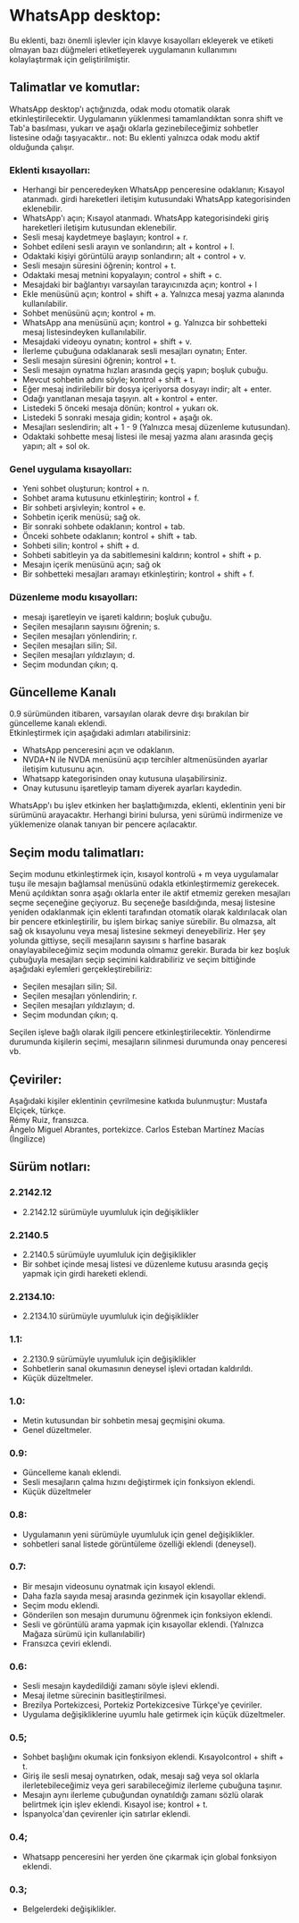 ﻿# WhatsApp desktop:
Bu eklenti, bazı önemli işlevler için klavye kısayolları ekleyerek ve etiketi olmayan bazı düğmeleri etiketleyerek uygulamanın kullanımını kolaylaştırmak için geliştirilmiştir.

## Talimatlar ve komutlar:
WhatsApp desktop'ı açtığınızda, odak modu otomatik olarak etkinleştirilecektir. Uygulamanın yüklenmesi tamamlandıktan sonra shift ve Tab'a basılması, yukarı ve aşağı oklarla gezinebileceğimiz sohbetler listesine odağı taşıyacaktır..
not: Bu eklenti yalnızca odak modu aktif olduğunda çalışır.

### Eklenti kısayolları:

* Herhangi bir penceredeyken WhatsApp penceresine odaklanın; Kısayol atanmadı. girdi hareketleri iletişim kutusundaki WhatsApp kategorisinden eklenebilir.
* WhatsApp'ı açın; Kısayol atanmadı. WhatsApp kategorisindeki giriş hareketleri iletişim kutusundan eklenebilir.
* Sesli mesaj kaydetmeye başlayın; kontrol + r.
* Sohbet edileni sesli arayın ve sonlandırın; alt + kontrol + l.
* Odaktaki kişiyi görüntülü arayıp sonlandırın; alt + control + v.
* Sesli mesajın süresini öğrenin; kontrol + t.
* Odaktaki mesaj metnini kopyalayın; control + shift + c.
* Mesajdaki bir bağlantıyı varsayılan tarayıcınızda açın; kontrol + l
* Ekle menüsünü açın; kontrol + shift + a. Yalnızca mesaj yazma alanında kullanılabilir.
* Sohbet menüsünü açın; kontrol + m.
* WhatsApp ana menüsünü açın; kontrol + g. Yalnızca bir sohbetteki mesaj listesindeyken kullanılabilir.
* Mesajdaki videoyu oynatın; kontrol + shift + v.
* İlerleme çubuğuna odaklanarak sesli mesajları oynatın; Enter.
* Sesli mesajın süresini öğrenin; kontrol + t.
* Sesli mesajın oynatma hızları arasında geçiş yapın; boşluk çubuğu.
* Mevcut sohbetin adını söyle; kontrol + shift + t.
* Eğer mesaj indirilebilir bir dosya içeriyorsa dosyayı indir; alt + enter.
* Odağı yanıtlanan mesaja taşıyın. alt + kontrol + enter.
* Listedeki 5 önceki mesaja dönün; kontrol + yukarı ok.
* Listedeki 5 sonraki mesaja gidin; kontrol + aşağı ok.
* Mesajları seslendirin; alt + 1 - 9 (Yalnızca mesaj düzenleme kutusundan).
* Odaktaki sohbette mesaj listesi ile mesaj yazma alanı arasında geçiş yapın; alt + sol ok.

### Genel uygulama kısayolları:

* Yeni sohbet oluşturun; kontrol + n.
* Sohbet arama kutusunu etkinleştirin; kontrol + f.
* Bir sohbeti arşivleyin; kontrol + e.
* Sohbetin içerik menüsü; sağ ok.
* Bir sonraki sohbete odaklanın; kontrol + tab.
* Önceki sohbete odaklanın; kontrol + shift + tab.
* Sohbeti silin; kontrol + shift + d.
* Sohbeti sabitleyin ya da sabitlemesini kaldırın; kontrol + shift + p.
* Mesajın içerik menüsünü açın; sağ ok
* Bir sohbetteki mesajları aramayı etkinleştirin; kontrol + shift + f.

### Düzenleme modu kısayolları:

* mesajı işaretleyin ve işareti kaldırın; boşluk çubuğu.
* Seçilen mesajların sayısını öğrenin; s.
* Seçilen mesajları yönlendirin; r.
* Seçilen mesajları silin; Sil.
* Seçilen mesajları yıldızlayın; d.
* Seçim modundan çıkın; q.

## Güncelleme Kanalı
0.9 sürümünden itibaren, varsayılan olarak devre dışı bırakılan bir güncelleme kanalı eklendi.  
Etkinleştirmek için aşağıdaki adımları atabilirsiniz:

* WhatsApp penceresini açın ve odaklanın.
* NVDA+N ile NVDA menüsünü açıp tercihler altmenüsünden ayarlar iletişim kutusunu açın.
* Whatsapp kategorisinden onay kutusuna ulaşabilirsiniz.
* Onay kutusunu işaretleyip tamam diyerek ayarları kaydedin.

WhatsApp'ı bu işlev etkinken her başlattığımızda, eklenti, eklentinin yeni bir sürümünü arayacaktır. Herhangi birini bulursa, yeni sürümü indirmenize ve yüklemenize olanak  tanıyan bir pencere açılacaktır.

## Seçim modu talimatları:
Seçim modunu etkinleştirmek için, kısayol kontrolü + m veya uygulamalar tuşu ile mesajın bağlamsal menüsünü odakla etkinleştirmemiz gerekecek.
Menü açıldıktan sonra aşağı oklarla enter ile aktif etmemiz gereken mesajları seçme seçeneğine geçiyoruz.
Bu seçeneğe basıldığında, mesaj listesine yeniden odaklanmak için eklenti tarafından otomatik olarak kaldırılacak olan bir pencere etkinleştirilir, bu işlem birkaç saniye sürebilir. Bu olmazsa, alt sağ ok kısayolunu veya mesaj listesine sekmeyi deneyebiliriz.
Her şey yolunda gittiyse, seçili mesajların  sayısını s harfine basarak onaylayabileceğimiz seçim modunda olmamız gerekir.
Burada bir kez boşluk çubuğuyla mesajları seçip seçimini kaldırabiliriz ve seçim bittiğinde aşağıdaki eylemleri gerçekleştirebiliriz:

* Seçilen mesajları silin; Sil.
* Seçilen mesajları yönlendirin; r.
* Seçilen mesajları yıldızlayın; d.
* Seçim modundan çıkın; q.

Seçilen işleve bağlı olarak ilgili pencere etkinleştirilecektir. Yönlendirme durumunda kişilerin seçimi, mesajların silinmesi durumunda onay penceresi vb.
 
## Çeviriler:
Aşağıdaki kişiler eklentinin çevrilmesine katkıda bulunmuştur:
	Mustafa Elçiçek, türkçe.  
	Rémy Ruiz, fransızca.  
	Ângelo Miguel Abrantes, portekizce.
	Carlos Esteban Martínez Macías (İngilizce)
	
## Sürüm notları:  
### 2.2142.12

* 2.2142.12 sürümüyle uyumluluk için değişiklikler

### 2.2140.5

* 2.2140.5 sürümüyle uyumluluk için değişiklikler
* Bir sohbet içinde mesaj listesi ve düzenleme kutusu arasında geçiş yapmak için girdi hareketi eklendi.

### 2.2134.10:

* 2.2134.10 sürümüyle uyumluluk için değişiklikler

### 1.1:

* 2.2130.9 sürümüyle uyumluluk için değişiklikler
* Sohbetlerin sanal okumasının deneysel işlevi ortadan kaldırıldı.
* Küçük düzeltmeler.

### 1.0:

* Metin kutusundan bir sohbetin mesaj geçmişini okuma.
* Genel düzeltmeler.

### 0.9:

* Güncelleme kanalı eklendi.
* Sesli mesajların çalma hızını değiştirmek için fonksiyon eklendi.
* Küçük düzeltmeler

### 0.8:

* Uygulamanın yeni sürümüyle uyumluluk için genel değişiklikler.
* sohbetleri sanal listede görüntüleme özelliği eklendi (deneysel).

### 0.7:

* Bir mesajın videosunu oynatmak için kısayol eklendi.
* Daha fazla sayıda mesaj arasında gezinmek için kısayollar eklendi.
* Seçim modu eklendi.
* Gönderilen son mesajın durumunu öğrenmek için fonksiyon eklendi.
* Sesli ve görüntülü arama yapmak için kısayollar eklendi. (Yalnızca Mağaza sürümü için kullanılabilir)
* Fransızca çeviri eklendi.

### 0.6:

* Sesli mesajın kaydedildiği zamanı söyle işlevi eklendi.
* Mesaj iletme sürecinin basitleştirilmesi.
* Brezilya Portekizcesi, Portekiz Portekizcesive Türkçe'ye çeviriler.
* Uygulama değişikliklerine uyumlu hale getirmek için küçük düzeltmeler.

### 0.5;

* Sohbet başlığını okumak için fonksiyon eklendi. Kısayolcontrol + shift + t.
* Giriş ile sesli mesaj oynatırken, odak, mesajı sağ veya sol oklarla ilerletebileceğimiz veya geri sarabileceğimiz ilerleme çubuğuna taşınır.
* Mesajın aynı ilerleme çubuğundan oynatıldığı zamanı sözlü olarak belirtmek için işlev eklendi. Kısayol ise; kontrol + t.
* İspanyolca'dan çevirenler için satırlar eklendi.

### 0.4;

* Whatsapp penceresini her yerden öne çıkarmak için global fonksiyon eklendi.

### 0.3;
* Belgelerdeki değişiklikler.